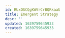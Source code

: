 ```yaml
---
id: RUxOSCQgKWVrCrBQRkaaU
title: Emergent Strategy
desc: ''
updated: 1639759645933
created: 1639759645933
---
```


